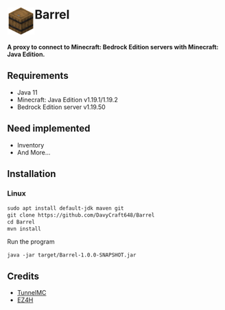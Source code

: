 <h1><b>Barrel</b><img src="https://github.com/BarrelMC/Assets/blob/master/logo/barrel.png" height="64" width="64" align="left" alt=""></h1><br>

<b>A proxy to connect to Minecraft: Bedrock Edition servers with Minecraft: Java Edition.</b><br>

## Requirements

- Java 11
- Minecraft: Java Edition v1.19.1/1.19.2
- Bedrock Edition server v1.19.50

## Need implemented

- Inventory
- And More...

## Installation

<h3><b>Linux</b></h3>

```
sudo apt install default-jdk maven git
git clone https://github.com/DavyCraft648/Barrel
cd Barrel
mvn install
```
Run the program
```
java -jar target/Barrel-1.0.0-SNAPSHOT.jar
```

## Credits

- [TunnelMC](https://github.com/THEREALWWEFAN231/TunnelMC)
- [EZ4H](https://github.com/Project-EZ4H/EZ4H)
